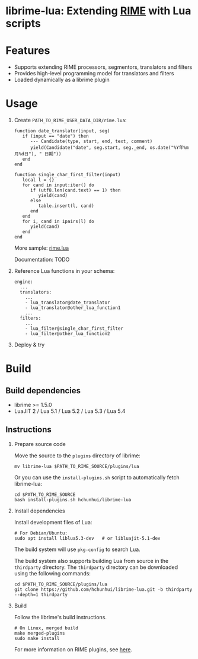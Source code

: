# librime-lua: Extending [RIME](https://rime.im) with Lua scripts

Features
===
 - Supports extending RIME processors, segmentors, translators and filters
 - Provides high-level programming model for translators and filters
 - Loaded dynamically as a librime plugin

Usage
===
1. Create `PATH_TO_RIME_USER_DATA_DIR/rime.lua`:

    ```
    function date_translator(input, seg)
       if (input == "date") then
          --- Candidate(type, start, end, text, comment)
          yield(Candidate("date", seg.start, seg._end, os.date("%Y年%m月%d日"), " 日期"))
       end
    end
    
    function single_char_first_filter(input)
       local l = {}
       for cand in input:iter() do
          if (utf8.len(cand.text) == 1) then
             yield(cand)
          else
             table.insert(l, cand)
          end
       end
       for i, cand in ipairs(l) do
          yield(cand)
       end
    end
    ```

    More sample: [rime.lua](https://github.com/hchunhui/librime-lua/tree/master/sample/rime.lua)

    Documentation: TODO

2. Reference Lua functions in your schema:

    ```
    engine:
      ...
      translators:
        ...
        - lua_translator@date_translator
        - lua_translator@other_lua_function1
        ...
      filters:
        ...
        - lua_filter@single_char_first_filter
        - lua_filter@other_lua_function2
    ```

3. Deploy & try


Build
===

Build dependencies
---
  - librime >= 1.5.0
  - LuaJIT 2 / Lua 5.1 / Lua 5.2 / Lua 5.3 / Lua 5.4

Instructions
---
1. Prepare source code

   Move the source to the `plugins` directory of librime:
   ```
   mv librime-lua $PATH_TO_RIME_SOURCE/plugins/lua
   ```

   Or you can use the `install-plugins.sh` script to automatically fetch librime-lua:
   ```
   cd $PATH_TO_RIME_SOURCE
   bash install-plugins.sh hchunhui/librime-lua
   ```

2. Install dependencies

   Install development files of Lua:
   ```
   # For Debian/Ubuntu:
   sudo apt install liblua5.3-dev   # or libluajit-5.1-dev
   ```
   The build system will use `pkg-config` to search Lua.

   The build system also supports building Lua from source in the `thirdparty` directory.
   The `thirdparty` directory can be downloaded using the following commands:
   ```
   cd $PATH_TO_RIME_SOURCE/plugins/lua
   git clone https://github.com/hchunhui/librime-lua.git -b thirdparty --depth=1 thirdparty
   ```

3. Build

   Follow the librime's build instructions.
   ```
   # On Linux, merged build
   make merged-plugins
   sudo make install
   ```

   For more information on RIME plugins,
   see [here](https://github.com/rime/librime/tree/master/sample).
